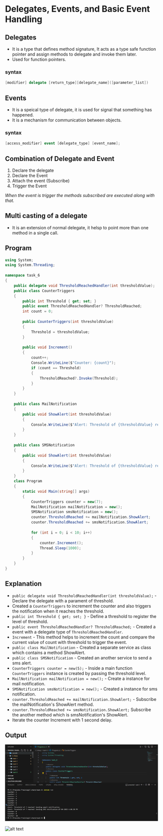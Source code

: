 # Delegates, Events, and Basic Event Handling

## Delegates

- It is a type that defines method signature, It acts as a type safe function pointer and assign methods to delegate and invoke them later.
- Used for function pointers.

### syntax

``` c#
[modifier] delegate [return_type][delegate_name]([parameter_list])
```

## Events

- It is a speical type of delegate, it is used for signal that something has happened.
- It is a mechanism for communication between objects.

### syntax

``` c#
[access_modifier] event [delegate_type] [event_name];
```

## Combination of Delegate and Event

1. Declare the delegate
2. Declare the Event
3. Attach the event (Subscribe)
4. Trigger the Event

_When the event is trigger the methods subscribed are executed along with that._

## Multi casting of a delegate

- It is an extension of normal delegate, it helsp to point more than one method in a single call.


## Program

``` c#
using System;
using System.Threading;

namespace task_6
{
    public delegate void ThresholdReachedHandler(int thresholdValue);
    public class CounterTriggers
    {
        public int Threshold { get; set; }
        public event ThresholdReachedHandler? ThresholdReached;
        int count = 0;

        public CounterTriggers(int thresholdValue)
        {
            Threshold = thresholdValue;
        }

        public void Increment()
        {
            count++;
            Console.WriteLine($"Counter: {count}");
            if (count == Threshold)
            {
                ThresholdReached?.Invoke(Threshold);
            }
        }
    }

    public class MailNotification
    {
        public void ShowAlert(int thresholdValue)
        {
            Console.WriteLine($"Alert: Threshold of {thresholdValue} reached! Sending email notification.");
        }
    }

    public class SMSNotification
    {
        public void ShowAlert(int thresholdValue)
        {
            Console.WriteLine($"Alert: Threshold of {thresholdValue} reached! Sending SMS notification.{DateTime.Now}");
        }
    }
    class Program
    {
        static void Main(string[] args)
        {
            CounterTriggers counter = new(7);
            MailNotification mailNotification = new();
            SMSNotification smsNotification = new();
            counter.ThresholdReached += mailNotification.ShowAlert;
            counter.ThresholdReached += smsNotification.ShowAlert;

            for (int i = 0; i < 10; i++)
            {
                counter.Increment();
                Thread.Sleep(1000);
            }
        }
    }
}

```

## Explanation 

- `public delegate void ThresholdReachedHandler(int thresholdValue);` - Declare the delegate with a parament of threshold.
- Created a `CounterTriggers` to increment the counter and also triggers the notification when it reaches the threshold.
- `public int Threshold { get; set; }` - Define a threshold to register the level of threshold.
- `public event ThresholdReachedHandler? ThresholdReached;` - Created a event with a delegate type of `ThresholdReachedHandler`.
- `Increment` - This method helps to increment the count and compare the current value of count with threshold to trigger the event.
- `public class MailNotification` - Created a separate service as class which contains a method ShowAlert.
- `public class SMSNotification` - Created an another service to send a sms alert.
- `CounterTriggers counter = new(5);` - Inside a main function `CounterTriggers` instance is created by passing the threshold level.
- `MailNotification mailNotification = new();` - Create a instance for mail notification.
- `SMSNotification smsNotification = new();` - Created a instance for sms notification.
- `counter.ThresholdReached += mailNotification.ShowAlert;` - Subscribe the mailNotification's ShowAlert method.
- `counter.ThresholdReached += smsNotification.ShowAlert;`  Subscribe the another method which is smsNotification's ShowAlert.
- Iterate the counter Increment with 1 second delay.


## Output

![alt text](./assests/O1.png)

![alt text](./assests/Output.gif)
